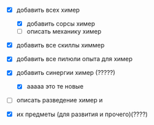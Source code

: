 - [x] добавить всех химер
	- [x] добавить сорсы химер
	- [ ] описать механику химер
- [x] добавить все скиллы химмер
- [x] добавить все пилюли опыта для химер
- [x] добавить синергии химер (?????)
	- [x] ааааа это те новые
- [ ] описать разведение химер и 
- [x] их предметы (для развития и прочего)(????)

